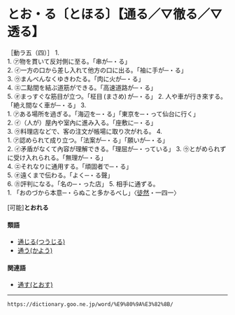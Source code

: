 # とお・る〔とほる〕【通る／▽徹る／▽透る】

［動ラ五（四）］
1.      
    1.  ㋐物を貫いて反対側に至る。「串が─・る」        
    2.  ㋑一方の口から差し入れて他方の口に出る。「袖に手が─・る」        
    3.  ㋒まんべんなくゆきわたる。「肉に火が─・る」        
    4.  ㋓二點間を結ぶ道筋ができる。「高速道路が─・る」        
    5.  ㋔まっすぐな筋目が立つ。「柾目 (まさめ) が─・る」
2. 人や車が行き來する。「絶え間なく車が─・る」
3.     
    1.  ㋐ある場所を過ぎる。「海辺を─・る」「東京を─・って仙台に行く」        
    2.  ㋑（人が）屋內や室內に進み入る。「座敷に─・る」        
    3.  ㋒料理店などで、客の注文が帳場に取り次がれる。
4.     
    1.  ㋐認められて成り立つ。「法案が─・る」「願いが─・る」        
    2.  ㋑矛盾がなくて內容が理解できる。「理屈が─・っている」
    3.  ㋒とがめられずに受け入れられる。「無理が─・る」        
    4.  ㋓それなりに通用する。「頑固者で─・る」        
    5.  ㋔遠くまで伝わる。「よく─・る聲」        
    6.  ㋕評判になる。「名の─・った店」
5. 相手に通ずる。    
    1.  「おのづから本意─・らぬこと多かるべし」〈[徒然](https://dictionary.goo.ne.jp/word/%E5%BE%92%E7%84%B6%E8%8D%89/#jn-148773)・一四一〉
        

\[可能\]**とおれる**

#### 類語

-   [通じる(つうじる)](https://dictionary.goo.ne.jp/word/%E9%80%9A%E3%81%98%E3%82%8B/#jn-146303)
-   [通う(かよう)](https://dictionary.goo.ne.jp/word/%E9%80%9A%E3%81%86/#jn-45457)

#### 関連語

-   [通す(とおす)](https://dictionary.goo.ne.jp/word/%E9%80%9A%E3%81%99/#jn-157292)

---
`https://dictionary.goo.ne.jp/word/%E9%80%9A%E3%82%8B/`